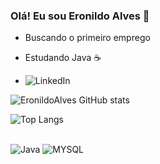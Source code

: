 ### Olá! Eu sou Eronildo Alves 👋

-  Buscando o primeiro emprego
-  Estudando Java ☕

-  ![LinkedIn](https://img.shields.io/badge/LinkedIn-0077B5?style=for-the-badge&logo=linkedin&logoColor=white)

![EronildoAlves GitHub stats](https://github-readme-stats.vercel.app/api?username=EronildoAlves&show_icons=true&theme=dracula)

![Top Langs](https://github-readme-stats.vercel.app/api/top-langs/?username=EronildoAlves&layout=compact)

<div style="display: inline_block"><br/>
<img alig="center" alt="Java" src="https://img.shields.io/badge/Java-ED8B00?style=for-the-badge&logo=openjdk&logoColor=white" />
  <img alig="center" alt="MYSQL" src="https://img.shields.io/badge/MySQL-00000F?style=for-the-badge&logo=mysql&logoColor=white" />
</div>
